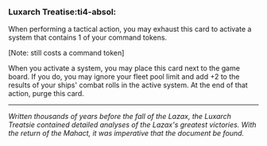 ### **Luxarch Treatise**:ti4-absol:

When performing a tactical action, you may exhaust this card to activate a system that contains 1 of your command tokens.

[Note: still costs a command token]

When you activate a system, you may place this card next to the game board.
If you do, you may ignore your fleet pool limit and add +2 to the results of your ships' combat rolls in the active system.
At the end of that action, purge this card.

---

*Written thousands of years before the fall of the Lazax, the Luxarch Treatsie contained detailed analyses of the Lazax's greatest victories.  With the return of the Mahact, it was imperative that the document be found.*

